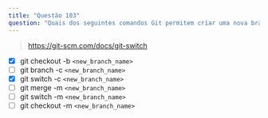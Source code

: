```yaml
---
title: "Questão 103"
question: "Quais dos seguintes comandos Git permitem criar uma nova branch e começar a trabalhar nela em uma única linha? (Selecione duas.)"
---
```



> https://git-scm.com/docs/git-switch
- [x] git checkout -b `<new_branch_name>`
- [ ] git branch -c `<new_branch_name>`
- [x] git switch -c `<new_branch_name>`
- [ ] git merge -m `<new_branch_name>`
- [ ] git switch -m `<new_branch_name>`
- [ ] git checkout -m `<new_branch_name>`
